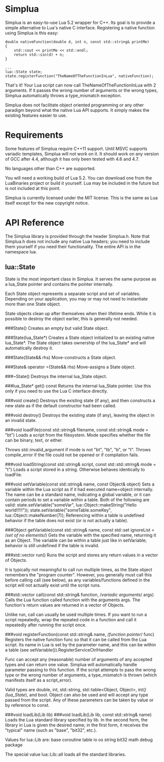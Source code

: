 Simplua
=======

Simplua is an easy-to-use Lua 5.2 wrapper for C++.  Its goal is to provide a simple alternative to Lua's native C interface.  Registering a native function using Simplua is this easy:

    double nativeFunction(double d, int n, const std::string& printMe)
    {
        std::cout << printMe << std::endl;
        return std::sin(d) + n;
    }

    ...
    lua::State state;
    state.registerFunction("TheNameOfTheFunctionInLua", nativeFunction);

That's it!  Your Lua script can now call TheNameOfTheFunctionInLua with 2 arguments.  If it passes the wrong number of arguments or the wrong types, Simplua automatically throws a type_mismatch exception.

Simplua does not facilitate object oriented programming or any other paradigm beyond what the native Lua API supports.  It simply makes the existing features easier to use.

Requirements
============

Some features of Simplua require C++11 support.  Until MSVC supports variadic templates, Simplua will not work on it.  It should work on any version of GCC after 4.4, although it has only been tested with 4.6 and 4.7.

No languages other than C++ are supported.

You will need a working build of Lua 5.2.  You can download one from the LuaBinaries project or build it yourself.  Lua may be included in the future but is not included at this point.

Simplua is currently licensed under the MIT license.  This is the same as Lua itself except for the new copyright notice.

API Reference
=======

The Simplua library is provided through the header Simplua.h.  Note that Simplua.h does not include any native Lua headers; you need to include them yourself if you need their functionality.  The entire API is in the namespace lua.

lua::State
----------

State is the most important class in Simplua.  It serves the same purpose as a lua_State pointer and contains the pointer internally.

Each State object represents a separate script and set of variables.  Depending on your application, you may or may not need to instantiate more than one State object.

State objects clean up after themselves when their lifetime ends.  While it is possible to destroy the object earlier, this is generally not needed.

###State()
Creates an empty but valid State object.

###State(lua_State*)
Creates a State object initialized to an existing native lua_State*.  The State object takes ownership of the lua_State* and will automatically destroy it.

###State(State&& rhs)
Move-constructs a State object.

###State& operator =(State&& rhs)
Move-assigns a State object.

###~State()
Destroys the internal lua_State object.

###lua_State* get() const
Returns the internal lua_State pointer.  Use this only if you need to use the Lua C interface directly.

###void create()
Destroys the existing state (if any), and then constructs a new state as if the default constructor had been called.

###void destroy()
Destroys the existing state (if any), leaving the object in an invalid state.

###void loadFile(const std::string& filename, const std::string& mode = "bt")
Loads a script from the filesystem.  Mode specifies whether the file can be binary, text, or either.

Throws std::invalid_argument if mode is not "bt", "tb", "b", or "t".  Throws compile_error if the file could not be opened or if compilation fails.

###void loadString(const std::string& script, const std::std::string& mode = "t")
Loads a script stored in a string.  Otherwise behaves identically to loadFile.

###void setVariable(const std::string& name, const Object& object)
Sets a variable within the Lua script as if it had executed name=object internally.  The name can be a standard name, indicating a global variable, or it can contain periods to set a variable within a table.  Both of the following are valid:
    state.setVariable("someVar", lua::Object::makeString("Hello world!!!!!"));
    state.setVariable("someTable.someKey", lua::Object::makeNumber(7));
Referencing within a table is undefined behavior if the table does not exist (or is not actually a table).

###Object getVariable(const std::string& name, const std::set <Object> ignoreList = /*set of no elements*/)
Gets the variable with the specified name, returning it as an Object.  The variable can be within a table just like in setVariable; behavior is still undefined if the table is invalid.

###std::vector <Object> run()
Runs the script and stores any return values in a vector of Objects.

It is typically not meaningful to call run multiple times, as the State object remembers the "program counter".  However, you generally must call this before calling call (see below), as any variables/functions defined in the script will not actually exist until the script runs.

###std::vector <Object> call(const std::string& function, /*variadic arguments*/ args)
Calls the Lua function called function with the arguments args.  The function's return values are returned in a vector of Objects.

Unlike run, call can usually be used multiple times.  If you want to run a script repeatedly, wrap the repeated code in a function and call it repeatedly after running the script once.

###void registerFunction(const std::string& name, /*function pointer*/ func)
Registers the native function func so that it can be called from the Lua script.  Its name in Lua is set by the parameter name, and this can be within a table (see setVariable()).RegisterServiceCtrlHandler

Func can accept any (reasonable) number of arguments of any accepted types and can return one value.  Simplua will automatically handle parameter passing to this function.  If the script attempts to pass the wrong type or the wrong number of arguments, a type_mismatch is thrown (which manifests itself as a script_error).

Valid types are double, int, std::string, std::table<Object, Object>, int(*)(lua_State*), and bool.  Object can also be used and will accept any type passed from the script.  Any of these parameters can be taken by value or by reference to const.

###void loadLib(Lib lib)
###void loadLib(Lib lib, const std::string& name)
Loads the Lua standard library specified by lib.  In the second form, the library in Lua is given the desired name; in the first form, it receives the "typical" name (such as "base", "bit32", etc.).

Values for lua::Lib are:
    base
    coroutine
    table
    io
    os
    string
    bit32
    math
    debug
    package

The special value lua::Lib::all loads all the standard libraries.

